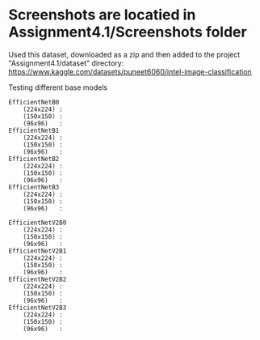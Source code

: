 # Screenshots are locatied in Assignment4.1/Screenshots folder
Used this dataset, downloaded as a zip and then added to the project "Assignment4.1/dataset" directory:
    https://www.kaggle.com/datasets/puneet6060/intel-image-classification

Testing different base models

    EfficientNetB0
        (224x224) :
        (150x150) :
        (96x96)   :
    EfficientNetB1
        (224x224) :
        (150x150) :
        (96x96)   :
    EfficientNetB2
        (224x224) :
        (150x150) :
        (96x96)   :
    EfficientNetB3
        (224x224) :
        (150x150) :
        (96x96)   :

    EfficientNetV2B0
        (224x224) :
        (150x150) :
        (96x96)   :
    EfficientNetV2B1
        (224x224) :
        (150x150) :
        (96x96)   :
    EfficientNetV2B2
        (224x224) :
        (150x150) :
        (96x96)   :
    EfficientNetV2B3
        (224x224) :
        (150x150) :
        (96x96)   :